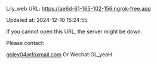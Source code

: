 Lily_web URL: https://ae6d-61-165-102-156.ngrok-free.app

Updated at: 2024-12-10 15:24:55

If you cannot open this URL, the server might be down.

Please contact: 

goley04@foxmail.com Or Wechat:GL_yeaH